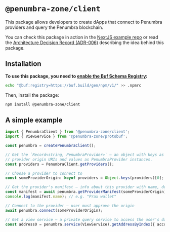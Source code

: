 # `@penumbra-zone/client`

This package allows developers to create dApps that connect to Penumbra providers and query the Penumbra blockchain.

You can check this package in action in the [NextJS example repo](https://github.com/penumbra-zone/nextjs-penumbra-client-example) or read the [Architecture Decision Record (ADR-006)](https://github.com/penumbra-zone/web/blob/main/docs/adrs/006-web-apis.md) describing the idea behind this package. 

## Installation

**To use this package, you need to [enable the Buf Schema Registry](https://buf.build/docs/bsr/generated-sdks/npm):**

```sh
echo "@buf:registry=https://buf.build/gen/npm/v1/" >> .npmrc
```

Then, install the package:

```sh
npm install @penumbra-zone/client
```

## A simple example

```ts
import { PenumbraClient } from '@penumbra-zone/client';
import { ViewService } from '@penumbra-zone/protobuf';

const penumbra = createPenumbraClient();

// Get the `Record<string, PenumbraProvider>` – an object with keys as
// provider origin URIs and values as PenumbraProvider instances.
const providers = PenumbraClient.getProviders();

// Choose a provider to connect to
const someProviderOrigin: keyof providers = Object.keys(providers)[0];

// Get the provider's manifest – info about this provider with name, description, icons, etc.
const manifest = await penumbra.getProviderManifest(someProviderOrigin);
console.log(manifest.name); // e.g. "Prax wallet"

// Connect to the provider – user must approve the origin
await penumbra.connect(someProviderOrigin);

// Get a view service – a private query service to access the user's data from the provider
const address0 = penumbra.service(ViewService).getAddressByIndex({ account: 0 });
```

